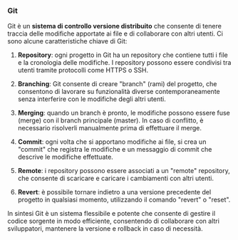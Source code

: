 ### Git

Git è un **sistema di controllo versione distribuito** che consente di tenere traccia delle modifiche apportate ai file e di collaborare con altri utenti. Ci sono alcune caratteristiche chiave di Git:

1. **Repository**: ogni progetto in Git ha un repository che contiene tutti i file e la cronologia delle modifiche. I repository possono essere condivisi tra utenti tramite protocolli come HTTPS o SSH.

2. **Branching**: Git consente di creare "branch" (rami) del progetto, che consentono di lavorare su funzionalità diverse contemporaneamente senza interferire con le modifiche degli altri utenti.

3. **Merging**: quando un branch è pronto, le modifiche possono essere fuse (merge) con il branch principale (master). In caso di conflitto, è necessario risolverli manualmente prima di effettuare il merge.

4. **Commit**: ogni volta che si apportano modifiche ai file, si crea un "commit" che registra le modifiche e un messaggio di commit che descrive le modifiche effettuate.

5. **Remote**: i repository possono essere associati a un "remote" repository, che consente di scaricare e caricare i cambiamenti con altri utenti.

6. **Revert**: è possibile tornare indietro a una versione precedente del progetto in qualsiasi momento, utilizzando il comando "revert" o "reset".

In sintesi Git è un sistema flessibile e potente che consente di gestire il codice sorgente in modo efficiente, consentendo di collaborare con altri sviluppatori, mantenere la versione e rollback in caso di necessità.